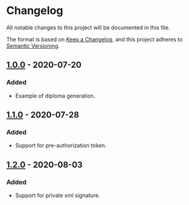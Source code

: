 # Changelog

All notable changes to this project will be documented in this file.

The format is based on [Keep a Changelog](https://keepachangelog.com/en/1.0.0/),
and this project adheres to [Semantic Versioning](https://semver.org/spec/v2.0.0.html).

## [1.0.0] - 2020-07-20

### Added

- Example of diploma generation. 

[1.0.0]: https://gitlab.com/brytecnologia-team/integracao/api-assinatura/javascript/geracao-diploma-kms/back-end/-/tags/1.0.0

## [1.1.0] - 2020-07-28

### Added

- Support for pre-authorization token. 

[1.1.0]: https://gitlab.com/brytecnologia-team/integracao/api-assinatura/javascript/geracao-diploma-kms/back-end/-/tags/1.1.0

## [1.2.0] - 2020-08-03

### Added

- Support for private xml signature.

[1.2.0]: https://gitlab.com/brytecnologia-team/integracao/api-assinatura/javascript/geracao-diploma-kms/back-end/-/tags/1.2.0